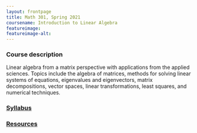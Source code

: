 ```yaml
---
layout: frontpage
title: Math 301, Spring 2021
coursename: Introduction to Linear Algebra
featureimage: 
featureimage-alt:
---
```


### Course description

Linear algebra from a matrix perspective with applications from the applied sciences.
Topics include the algebra of matrices, methods for solving linear systems of equations,
eigenvalues and eigenvectors, matrix decompositions, vector spaces,
linear transformations, least squares, and numerical techniques.


### [Syllabus](syllabus)

### [Resources](resources)
